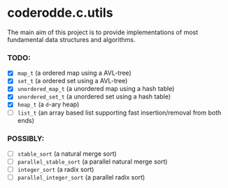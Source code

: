 # coderodde.c.utils

The main aim of this project is to provide implementations of most fundamental data structures and algorithms.

### TODO:
- [x] `map_t` (a ordered map using a AVL-tree)
- [x] `set_t` (a ordered set using a AVL-tree)
- [x] `unordered_map_t` (a unordered map using a hash table)
- [x] `unordered_set_t` (a unordered set using a hash table)
- [x] `heap_t` (a `d`-ary heap)
- [ ] `list_t` (an array based list supporting fast insertion/removal from both ends)

### POSSIBLY:
- [ ] `stable_sort` (a natural merge sort)
- [ ] `parallel_stable_sort` (a parallel natural merge sort)
- [ ] `integer_sort` (a radix sort)
- [ ] `parallel_integer_sort` (a parallel radix sort)
